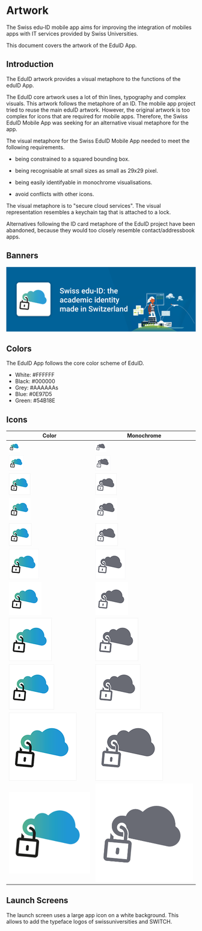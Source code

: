# Artwork

The Swiss edu-ID mobile app aims for improving the integration of mobiles apps with IT services provided by Swiss Universities.

This document covers the artwork of the EduID App.

## Introduction

The EduID artwork provides a visual metaphore to the functions of the eduID App.

The EduID core artwork uses a lot of thin lines, typography and complex visuals. This artwork follows the metaphore of an ID. The mobile app project tried to reuse the main eduID artwork. However, the original artwork is too complex for icons that are required for mobile apps. Therefore, the Swiss EduID Mobile App was seeking for an alternative visual metaphore for the app.

The visual metaphore for the Swiss EduID Mobile App needed to meet the following requirements.

* being constrained to a squared bounding box.

* being recognisable at small sizes as small as 29x29 pixel.

* being easily identifyable in monochrome visualisations.

* avoid conflicts with other icons.

The visual metaphore is to "secure cloud services". The visual representation resembles a keychain tag that is attached to a lock.

Alternatives following the ID card metaphore of the EduID project have been abandoned, because they would too closely resemble contact/addressbook apps.

## Banners

![Banner Example](images/03-artwork-icons/playstore_featured_graphics.png)

## Colors

The EduID App follows the core color scheme of EduID.

* White: #FFFFFF
* Black: #000000
* Grey:  #AAAAAAs
* Blue:  #0E97D5
* Green: #54B18E

## Icons

Color | Monochrome
----- | ----------
![29px Settings](images/03-artwork-icons/color/29_settings.png) | ![29px Settings](images/03-artwork-icons/grey/29_settings.png)
![40px Spotlight](images/03-artwork-icons/color/40_spotlight.png) | ![40px Spotlight](images/03-artwork-icons/grey/40_spotlight.png)
![57px Home Screen](images/03-artwork-icons/color/57_homescreen.png) | ![57px Home Screen](images/03-artwork-icons/grey/57_homescreen.png)
![58px Settings](images/03-artwork-icons/color/58_retina_settings.png) | ![58px Settings ](images/03-artwork-icons/grey/58_retina_settings.png)
![60px Home Screen](images/03-artwork-icons/color/60_homescreen.png) | ![60px Home Screen](images/03-artwork-icons/grey/60_homescreen.png)
![80px Spotlight](images/03-artwork-icons/color/80_retina_spotlight.png) | ![80px Spotlight](images/03-artwork-icons/grey/80_retina_spotlight.png)
![87px Settings](images/03-artwork-icons/color/87_retina_settings.png) | ![87px Settings](images/03-artwork-icons/grey/87_retina_settings.png)
![114px Homescreen](images/03-artwork-icons/color/114_retina_homescreen.png) | ![114px Homescreen](images/03-artwork-icons/grey/114_retina_homescreen.png)
![120px Homescreen](images/03-artwork-icons/color/120_retina_homescreen.png) | ![120px Homescreen](images/03-artwork-icons/grey/120_retina_homescreen.png)
![180px Homescreen](images/03-artwork-icons/color/180_retina_homescreen.png) | ![180px Homescreen](images/03-artwork-icons/grey/180_retina_homescreen.png)
![1024px App Store](images/03-artwork-icons/color/1024_appicon_appstore.png) | ![1024px App Store](images/03-artwork-icons/grey/1024_appicon_appstore.png)

## Launch Screens

The launch screen uses a large app icon on a white background. This allows to add the typeface logos of swissuniversities and SWITCH.